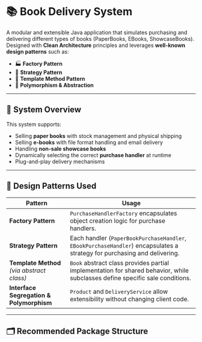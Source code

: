 # 📚 Book Delivery System

A modular and extensible Java application that simulates purchasing and delivering different types of books (PaperBooks, EBooks, ShowcaseBooks). Designed with **Clean Architecture** principles and leverages **well-known design patterns** such as:

- 🏭 **Factory Pattern**
- 🤝 **Strategy Pattern**
- 🧩 **Template Method Pattern**
- 🔄 **Polymorphism & Abstraction**

---

## 🔧 System Overview

This system supports:

- Selling **paper books** with stock management and physical shipping
- Selling **e-books** with file format handling and email delivery
- Handling **non-sale showcase books**
- Dynamically selecting the correct **purchase handler** at runtime
- Plug-and-play delivery mechanisms

---

## 🧠 Design Patterns Used

| Pattern | Usage |
|--------|-------|
| **Factory Pattern** | `PurchaseHandlerFactory` encapsulates object creation logic for purchase handlers. |
| **Strategy Pattern** | Each handler (`PaperBookPurchaseHandler`, `EBookPurchaseHandler`) encapsulates a strategy for purchasing and delivering. |
| **Template Method** *(via abstract class)* | `Book` abstract class provides partial implementation for shared behavior, while subclasses define specific sale conditions. |
| **Interface Segregation & Polymorphism** | `Product` and `DeliveryService` allow extensibility without changing client code. |

---

## 🗂️ Recommended Package Structure

